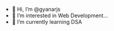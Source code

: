 - 👋 Hi, I’m @gyanarjs
- 👀 I’m interested in Web Development...
- 🌱 I’m currently learning DSA
<!---
gyanarjs/gyanarjs is a ✨ special ✨ repository because its `README.md` (this file) appears on your GitHub profile.
You can click the Preview link to take a look at your changes.
--->
